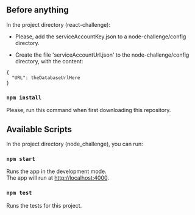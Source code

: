 ## Before anything
In the project directory (react-challenge):

- Please, add the serviceAccountKey.json to a node-challenge/config directory.

- Create the file 'serviceAccountUrl.json' to the node-challenge/config directory, with the content:

```
{
  "URL": theDatabaseUrlHere
}
```

### `npm install`

Please, run this command when first downloading this repository.

## Available Scripts

In the project directory (node_challenge), you can run:

### `npm start`

Runs the app in the development mode.<br />
The app will run at [http://localhost:4000](http://localhost:4000).

### `npm test`

Runs the tests for this project.<br />
